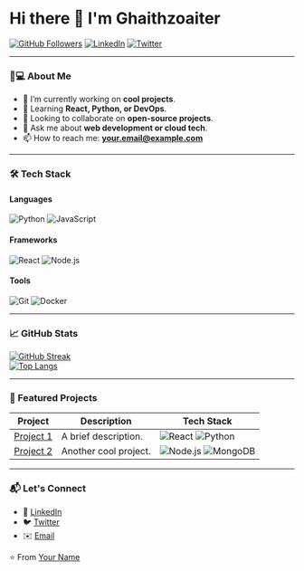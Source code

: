 # Hi there 👋 I'm Ghaithzoaiter
[![GitHub Followers](https://img.shields.io/github/followers/yourusername?label=Follow%20Me&style=social)](https://github.com/yourusername)
[![LinkedIn](https://img.shields.io/badge/LinkedIn-Connect-blue?logo=linkedin)](https://www.linkedin.com/in/yourprofile/)
[![Twitter](https://img.shields.io/badge/Twitter-Follow-1DA1F2?logo=twitter)](https://twitter.com/yourhandle)

---

### 👨💻 About Me
- 🔭 I’m currently working on **cool projects**.  
- 🌱 Learning **React, Python, or DevOps**.  
- 👯 Looking to collaborate on **open-source projects**.  
- 💬 Ask me about **web development or cloud tech**.  
- 📫 How to reach me: **your.email@example.com**  

---

### 🛠️ Tech Stack
#### Languages
![Python](https://img.shields.io/badge/Python-3776AB?logo=python&logoColor=white)
![JavaScript](https://img.shields.io/badge/JavaScript-F7DF1E?logo=javascript&logoColor=black)

#### Frameworks
![React](https://img.shields.io/badge/React-61DAFB?logo=react&logoColor=black)
![Node.js](https://img.shields.io/badge/Node.js-339933?logo=node.js&logoColor=white)

#### Tools
![Git](https://img.shields.io/badge/Git-F05032?logo=git&logoColor=white)
![Docker](https://img.shields.io/badge/Docker-2496ED?logo=docker&logoColor=white)

---

### 📈 GitHub Stats
[![GitHub Streak](https://streak-stats.demolab.com/?user=yourusername&theme=dark)](https://git.io/streak-stats)  
[![Top Langs](https://github-readme-stats.vercel.app/api/top-langs/?username=yourusername&layout=compact&theme=vision-friendly-dark)](https://github.com/anuraghazra/github-readme-stats)

---

### 🚀 Featured Projects
| Project | Description | Tech Stack |
|---------|-------------|------------|
| [Project 1](link) | A brief description. | ![React](https://img.shields.io/badge/React-61DAFB?logo=react&logoColor=black) ![Python](https://img.shields.io/badge/Python-3776AB?logo=python&logoColor=white) |
| [Project 2](link) | Another cool project. | ![Node.js](https://img.shields.io/badge/Node.js-339933?logo=node.js&logoColor=white) ![MongoDB](https://img.shields.io/badge/MongoDB-47A248?logo=mongodb&logoColor=white) |

---

### 📬 Let's Connect
- 💼 [LinkedIn](https://www.linkedin.com/in/yourprofile/)  
- 🐦 [Twitter](https://twitter.com/yourhandle)  
- ✉️ [Email](mailto:your.email@example.com)  

⭐️ From [Your Name](https://github.com/yourusername)
